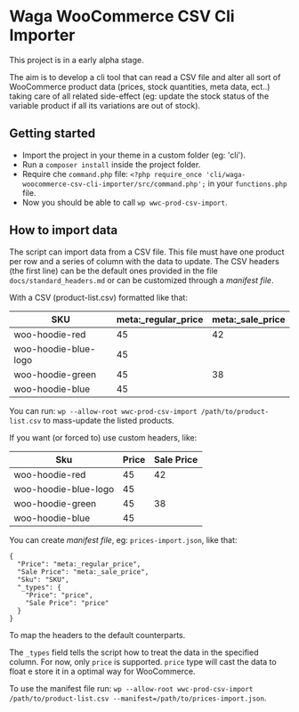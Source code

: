 # Waga WooCommerce CSV Cli Importer

This project is in a early alpha stage.

The aim is to develop a cli tool that can read a CSV file and alter all sort of WooCommerce product data (prices, stock quantities, meta data, ect..) taking care of all related side-effect (eg: update the stock status of the variable product if all its variations are out of stock).  

## Getting started

- Import the project in your theme in a custom folder (eg: 'cli').
- Run a `composer install` inside the project folder.
- Require che `command.php` file: `<?php require_once 'cli/waga-woocommerce-csv-cli-importer/src/command.php';` in your `functions.php` file.
- Now you should be able to call `wp wwc-prod-csv-import`.

## How to import data

The script can import data from a CSV file. This file must have one product per row and a series of column with the data to update. The CSV headers (the first line) can be the default ones provided in the file `docs/standard_headers.md` or can be customized through a _manifest file_.

With a CSV (product-list.csv) formatted like that:

| SKU                  | meta:_regular_price | meta:_sale_price |
|----------------------|---------------------|------------------|
| woo-hoodie-red       | 45                  | 42               |
| woo-hoodie-blue-logo | 45                  |                  |
| woo-hoodie-green     | 45                  | 38               |
| woo-hoodie-blue      | 45                  |                  |

You can run: `wp --allow-root wwc-prod-csv-import /path/to/product-list.csv` to mass-update the listed products.

If you want (or forced to) use custom headers, like: 

| Sku                  | Price               | Sale Price       | 
|----------------------|---------------------|------------------|
| woo-hoodie-red       | 45                  | 42               |
| woo-hoodie-blue-logo | 45                  |                  |
| woo-hoodie-green     | 45                  | 38               |
| woo-hoodie-blue      | 45                  |                  |

You can create _manifest file_, eg: `prices-import.json`, like that:

```
{
  "Price": "meta:_regular_price",
  "Sale Price": "meta:_sale_price",
  "Sku": "SKU",
  "_types": {
    "Price": "price",
    "Sale Price": "price"
  }
}
```

To map the headers to the default counterparts.

The `_types` field tells the script how to treat the data in the specified column. For now, only `price` is supported. `price` type will cast the data to float e store it in a optimal way for WooCommerce.

To use the manifest file run: `wp --allow-root wwc-prod-csv-import /path/to/product-list.csv --manifest=/path/to/prices-import.json`.
